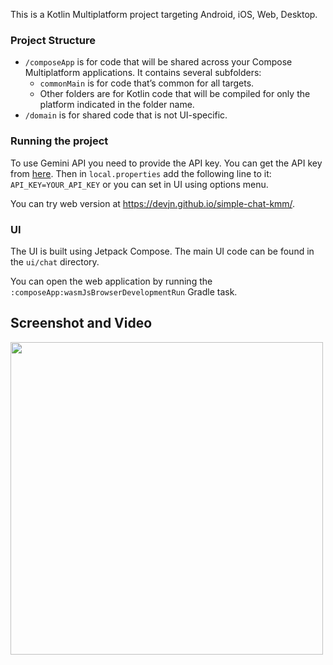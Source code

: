 This is a Kotlin Multiplatform project targeting Android, iOS, Web, Desktop.

### Project Structure

* `/composeApp` is for code that will be shared across your Compose Multiplatform applications.
  It contains several subfolders:
  - `commonMain` is for code that’s common for all targets.
  - Other folders are for Kotlin code that will be compiled for only the platform indicated in the folder name.
* `/domain` is for shared code that is not UI-specific.

### Running the project
To use Gemini API you need to provide the API key. You can get the API key from [here](https://makersuite.google.com/app/apikey).
Then in `local.properties` add the following line to it:
```API_KEY=YOUR_API_KEY``` or you can set in UI using options menu.

You can try web version at https://devjn.github.io/simple-chat-kmm/.

### UI

The UI is built using Jetpack Compose. The main UI code can be found in the `ui/chat` directory.

You can open the web application by running the `:composeApp:wasmJsBrowserDevelopmentRun` Gradle task.

## Screenshot and Video
<a href="files/recording.mp4"><img src="files/screenshot.png" height="500"></a>
